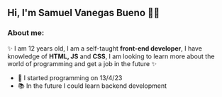 ## Hi, I'm Samuel Vanegas Bueno 👨‍💻

### About me:

✨ I am 12 years old, I am a self-taught **front-end developer**, I have knowledge of **HTML, JS** and **CSS**, I am looking to learn more about the world of programming and get a job in the future ✨

- 🎉 I started programming on 13/4/23
- 📚 In the future I could learn backend development
